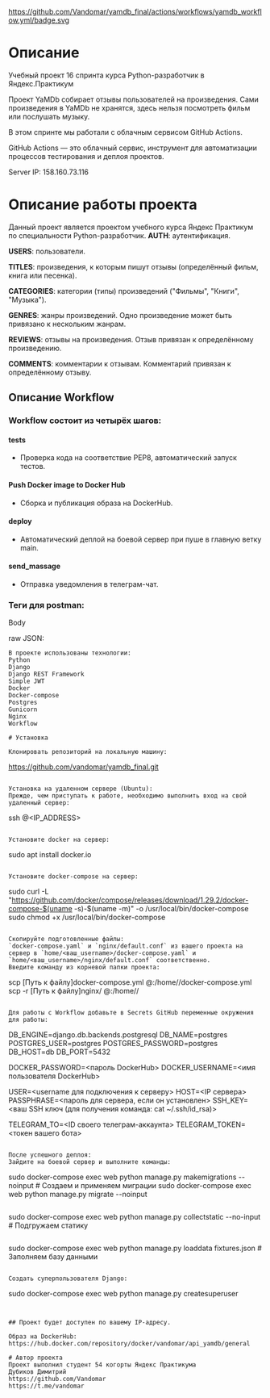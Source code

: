 https://github.com/Vandomar/yamdb_final/actions/workflows/yamdb_workflow.yml/badge.svg
# Описание

Учебный проект 16 спринта курса Python-разработчик в Яндекс.Практикум

Проект YaMDb собирает отзывы пользователей на произведения. Сами произведения в YaMDb не хранятся, здесь нельзя посмотреть фильм или послушать музыку.

В этом спринте мы работали с облачным сервисом GitHub Actions.

GitHub Actions — это облачный сервис, инструмент для автоматизации процессов тестирования и деплоя проектов. 

Server IP:
158.160.73.116
# Описание работы проекта
Данный проект является проектом учебного курса Яндекс Практикум по специальности Python-разработчик.
**AUTH**: аутентификация.

**USERS**: пользователи.

**TITLES**: произведения, к которым пишут отзывы (определённый фильм, книга или песенка).

**CATEGORIES**: категории (типы) произведений ("Фильмы", "Книги", "Музыка").

**GENRES**: жанры произведений. Одно произведение может быть привязано к нескольким жанрам.

**REVIEWS**: отзывы на произведения. Отзыв привязан к определённому произведению.

**COMMENTS**: комментарии к отзывам. Комментарий привязан к определённому отзыву.

## Описание Workflow
### Workflow состоит из четырёх шагов:
#### tests
- Проверка кода на соответствие PEP8, автоматический запуск тестов.
#### Push Docker image to Docker Hub
- Сборка и публикация образа на DockerHub.
#### deploy 
- Автоматический деплой на боевой сервер при пуше в главную ветку main.
#### send_massage
- Отправка уведомления в телеграм-чат.




### Теги для postman:
Body

raw
JSON:


```
В проекте использованы технологии:
Python
Django
Django REST Framework
Simple JWT
Docker
Docker-compose
Postgres
Gunicorn
Nginx
Workflow

# Установка

Клонировать репозиторий на локальную машину:

```
https://github.com/vandomar/yamdb_final.git
```

Установка на удаленном сервере (Ubuntu):
Прежде, чем приступать к работе, необходимо выполнить вход на свой удаленный сервер:

```
ssh <USERNAME>@<IP_ADDRESS>
```

Установите docker на сервер:

```
sudo apt install docker.io
```

Установите docker-compose на сервер:

```
sudo curl -L "https://github.com/docker/compose/releases/download/1.29.2/docker-compose-$(uname -s)-$(uname -m)" -o /usr/local/bin/docker-compose
sudo chmod +x /usr/local/bin/docker-compose
```

Скопируйте подготовленные файлы:
`docker-compose.yaml` и `nginx/default.conf` из вашего проекта на сервер в `home/<ваш_username>/docker-compose.yaml` и `home/<ваш_username>/nginx/default.conf` соответственно.
Введите команду из корневой папки проекта:

```
scp [Путь к файлу]docker-compose.yml <username>@<host>:/home/<username>/docker-compose.yml
scp -r [Путь к файлу]nginx/ <username>@<host>:/home/<username>/
```

Для работы с Workflow добавьте в Secrets GitHub переменные окружения для работы:

```

DB_ENGINE=django.db.backends.postgresql
DB_NAME=postgres
POSTGRES_USER=postgres
POSTGRES_PASSWORD=postgres
DB_HOST=db
DB_PORT=5432

DOCKER_PASSWORD=<пароль DockerHub>
DOCKER_USERNAME=<имя пользователя DockerHub>

USER=<username для подключения к серверу>
HOST=<IP сервера>
PASSPHRASE=<пароль для сервера, если он установлен>
SSH_KEY=<ваш SSH ключ (для получения команда: cat ~/.ssh/id_rsa)>

TELEGRAM_TO=<ID своего телеграм-аккаунта>
TELEGRAM_TOKEN=<токен вашего бота>
```

После успешного деплоя:
Зайдите на боевой сервер и выполните команды:

```
sudo docker-compose exec web python manage.py makemigrations --noinput # Создаем и применяем миграции
sudo docker-compose exec web python manage.py migrate --noinput
```

```
sudo docker-compose exec web python manage.py collectstatic --no-input # Подгружаем статику
```

```
sudo docker-compose exec web python manage.py loaddata fixtures.json # Заполняем базу данными
```

Создать суперпользователя Django:

```
sudo docker-compose exec web python manage.py createsuperuser
```


## Проект будет доступен по вашему IP-адресу.

Образ на DockerHub: https://hub.docker.com/repository/docker/vandomar/api_yamdb/general

# Автор проекта
Проект выполнил студент 54 когорты Яндекс Практикума
Дубиков Димитрий
https://github.com/Vandomar
https://t.me/vandomar
```
